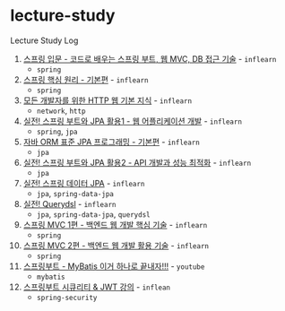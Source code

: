 # lecture-study

Lecture Study Log

1. [스프링 입문 - 코드로 배우는 스프링 부트, 웹 MVC, DB 접근 기술](./1) - `inflearn`
   - `spring`
2. [스프링 핵심 원리 - 기본편](./2) - `inflearn`
   - `spring`
3. [모든 개발자를 위한 HTTP 웹 기본 지식](./3) - `inflearn`
   - `network`, `http`
4. [실전! 스프링 부트와 JPA 활용1 - 웹 어플리케이션 개발](./4) - `inflearn`
   - `spring`, `jpa`
5. [자바 ORM 표준 JPA 프로그래밍 - 기본편](./5) - `inflearn`
   - `jpa`
6. [실전! 스프링 부트와 JPA 활용2 - API 개발과 성능 최적화](./6) - `inflearn`
   - `jpa`
7. [실전! 스프링 데이터 JPA](./7) - `inflearn`
   - `jpa`, `spring-data-jpa`
8. [실전! Querydsl](./8) - `inflearn`
   - `jpa`, `spring-data-jpa`, `querydsl`
9. [스프링 MVC 1편 - 백엔드 웹 개발 핵심 기술](./9) - `inflearn`
    - `spring`
10. [스프링 MVC 2편 - 백엔드 웹 개발 활용 기술](./10) - `inflearn`
    - `spring`
11. [스프링부트 - MyBatis 이거 하나로 끝내자!!!](./11) - `youtube`
    - `mybatis`
12. [스프링부트 시큐리티 & JWT 강의](./12) - `inflean`
    - `spring-security`
